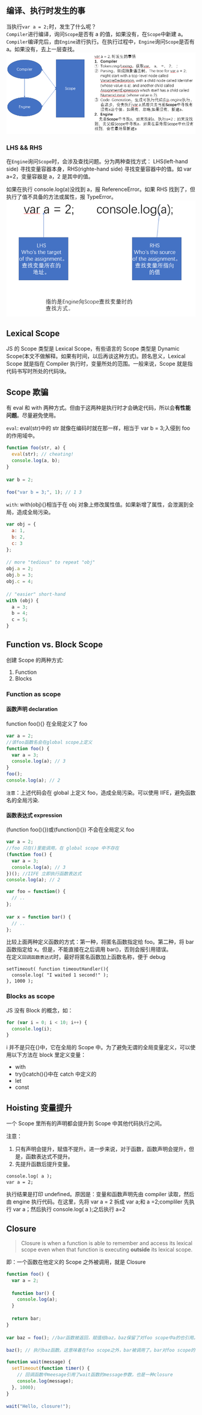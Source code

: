 ## 编译、执行时发生的事

当执行`var a = 2;`时，发生了什么呢？  
`Compiler`进行编译，询问`Scope`是否有 a 的值，如果没有，在`Scope`中新建 a。`Compiler`编译完后，由`Engine`进行执行。在执行过程中，`Engine`询问`Scope`是否有 a。如果没有，去上一层查找。
![compile](./images/compile.PNG)

### LHS && RHS

在`Engine`询问`Scope`时，会涉及查找问题。分为两种查找方式：
LHS(left-hand side) 寻找变量容器本身，RHS(righte-hand side) 寻找变量容器中的值。如 var a=2，变量容器是 a，2 是其中的值。

如果在执行 console.log(a)没找到 a，报 ReferenceError。如果 RHS 找到了，但执行了值不具备的方法或属性，报 TypeError。
![LHS](./images/LHS.PNG)

## Lexical Scope

JS 的 Scope 类型是 Lexical Scope，有些语言的 Scope 类型是 Dynamic Scope(本文不做解释。如果有时间，以后再谈这种方式)。顾名思义，Lexical Scope 就是指在 Compiler 执行时，变量所处的范围。一般来说，Scope 就是指代码书写时所处的代码块。

## Scope 欺骗

有 eval 和 with 两种方式。但由于这两种是执行时才会确定代码，所以会**有性能问题**。尽量避免使用。

`eval`: eval(str)中的 str 就像在编码时就在那一样，相当于 var b = 3;入侵到 foo 的作用域中。

```javascript
function foo(str, a) {
  eval(str); // cheating!
  console.log(a, b);
}

var b = 2;

foo("var b = 3;", 1); // 1 3
```

`with`: with(obj){}相当于在 obj 对象上修改属性值。如果新增了属性，会泄漏到全局，造成全局污染。

```javascript
var obj = {
  a: 1,
  b: 2,
  c: 3
};

// more "tedious" to repeat "obj"
obj.a = 2;
obj.b = 3;
obj.c = 4;

// "easier" short-hand
with (obj) {
  a = 3;
  b = 4;
  c = 5;
}
```

## Function vs. Block Scope

创建 Scope 的两种方式:

1.  Function
2.  Blocks

### Function as scope

#### 函数声明 declaration

function foo(){} 在全局定义了 foo

```javascript
var a = 2;
//该foo函数名会在global scope上定义
function foo() {
  var a = 3;
  console.log(a); // 3
}
foo();
console.log(a); // 2
```

`注意`：上述代码会在 global 上定义 foo，造成全局污染。可以使用 IIFE，避免函数名的全局污染.

#### 函数表达式 expression

(function foo(){})或(function(){}) 不会在全局定义 foo

```javascript
var a = 2;
//foo 只在()里能调用，在 global scope 中不存在
(function foo() {
  var a = 3;
  console.log(a); // 3
})(); //IIFE 立即执行函数表达式
console.log(a); // 2
```

```javascript
var foo = function() {
  // ..
};

var x = function bar() {
  // ..
};
```

比较上面两种定义函数的方式：第一种，将匿名函数指定给 foo。第二种，将 bar 函数指定给 x。但是，不能直接在之后调用 bar()，否则会报引用错误。  
在定义`回调函数表达式`时，最好将匿名函数加上函数名称，便于 debug

```
setTimeout( function timeoutHandler(){
  console.log( "I waited 1 second!" );
}, 1000 );
```

### Blocks as scope

JS 没有 Block 的概念，如：

```javascript
for (var i = 0; i < 10; i++) {
  console.log(i);
}
```

i 并不是只在{}中，它在全局的 Scope 中。为了避免无谓的全局变量定义，可以使用以下方法在 block 里定义变量：

* with
* try()catch(){}中在 catch 中定义的
* let
* const

## Hoisting 变量提升

一个 Scope 里所有的声明都会提升到 Scope 中其他代码执行之间。

注意：

1.  只有声明会提升，赋值不提升。进一步来说，对于函数，函数声明会提升，但是，函数表达式不提升。
2.  先提升函数后提升变量。

```
console.log( a );
var a = 2;
```

执行结果是打印 undefined。原因是：变量和函数声明先由 compiler 读取，然后由 engine 执行代码。在这里，先将 var a = 2 拆成 var a;和 a =2;compliler 先执行 var a；然后执行 console.log( a );之后执行 a=2

## Closure

> Closure is when a function is able to remember and access its lexical scope even when that function is executing **outside** its lexical scope.

即：一个函数在他定义的 Scope 之外被调用，就是 Closure

```javascript
function foo() {
  var a = 2;

  function bar() {
    console.log(a);
  }

  return bar;
}

var baz = foo(); //bar函数被返回，赋值给baz。baz保留了对foo scope中a的也引用。

baz(); // 执行baz函数。这意味着在foo scope之外，bar被调用了。bar对foo scope的引用就是closure。closure使得bar能继续调用foo scope中的a。
```

```javascript
function wait(message) {
  setTimeout(function timer() {
    // 回调函数中meesage引用了wait函数的message参数，也是一种closure
    console.log(message);
  }, 1000);
}

wait("Hello, closure!");
```
